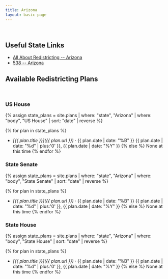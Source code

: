 ```yaml
---
title: Arizona
layout: basic-page
---
```


<br>

Useful State Links
---

- [All About Redistricting -- Arizona](https://redistricting.lls.edu/state/arizona/?cycle=2020&level=Congress&startdate=)
- [538 -- Arizona](https://projects.fivethirtyeight.com/redistricting-2022-maps/arizona/)


Available Redistricting Plans
---

<br>

### US House

{% assign state_plans = site.plans | where: "state", "Arizona" | where: "body", "US House" | sort: "date" | reverse %}

{% for plan in state_plans %}
- *[{{ plan.title }}]({{ plan.url }})* · {{ plan.date | date: "%B" }} {{ plan.date | date: "%d" | plus:'0' }}, {{ plan.date | date: "%Y" }}
{% else %}
None at this time
{% endfor %}

### State Senate

{% assign state_plans = site.plans | where: "state", "Arizona" | where: "body", "State Senate" | sort: "date" | reverse %}

{% for plan in state_plans %}
- *[{{ plan.title }}]({{ plan.url }})* · {{ plan.date | date: "%B" }} {{ plan.date | date: "%d" | plus:'0' }}, {{ plan.date | date: "%Y" }}
{% else %}
None at this time
{% endfor %}


### State House

{% assign state_plans = site.plans | where: "state", "Arizona" | where: "body", "State House" | sort: "date" | reverse %}

{% for plan in state_plans %}
- *[{{ plan.title }}]({{ plan.url }})* · {{ plan.date | date: "%B" }} {{ plan.date | date: "%d" | plus:'0' }}, {{ plan.date | date: "%Y" }}
{% else %}
None at this time
{% endfor %}
